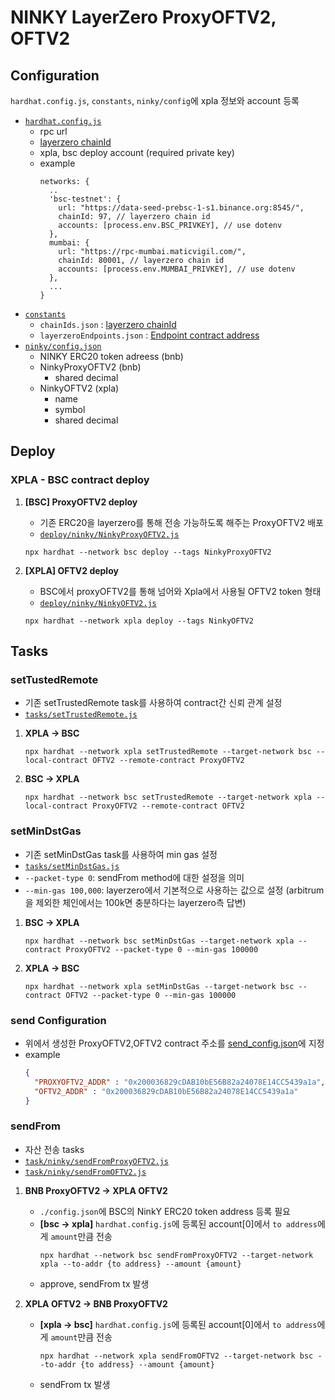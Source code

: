 # NINKY LayerZero ProxyOFTV2, OFTV2
## Configuration
`hardhat.config.js`, `constants`, `ninky/config`에 xpla 정보와 account 등록
- [`hardhat.config.js`](/hardhat.config.js)
  - rpc url
  - [layerzero chainId](https://layerzero.gitbook.io/docs/technical-reference/mainnet/supported-chain-ids)
  - xpla, bsc deploy account (required private key)
  - example
    ```
    networks: {
      ..
      'bsc-testnet': {
        url: "https://data-seed-prebsc-1-s1.binance.org:8545/",
        chainId: 97, // layerzero chain id
        accounts: [process.env.BSC_PRIVKEY], // use dotenv
      },
      mumbai: {
        url: "https://rpc-mumbai.maticvigil.com/",
        chainId: 80001, // layerzero chain id
        accounts: [process.env.MUMBAI_PRIVKEY], // use dotenv
      },
      ...
    }
    ```
- [`constants`](/constants)
  - `chainIds.json` : [layerzero chainId](https://layerzero.gitbook.io/docs/technical-reference/mainnet/supported-chain-ids)
  - `layerzeroEndpoints.json` : [Endpoint contract address](https://layerzero.gitbook.io/docs/technical-reference/mainnet/supported-chain-ids)
- [`ninky/config.json`](/ninky/config.json)
  - NINKY ERC20 token adreess (bnb)
  - NinkyProxyOFTV2 (bnb)
    - shared decimal
  - NinkyOFTV2 (xpla)
    - name
    - symbol
    - shared decimal
## Deploy
### XPLA - BSC contract deploy
1. **[BSC] ProxyOFTV2 deploy**
     - 기존 ERC20을 layerzero를 통해 전송 가능하도록 해주는 ProxyOFTV2 배포
     - [`deploy/ninky/NinkyProxyOFTV2.js`](/deploy/ninky/NinkyProxyOFTV2.js)
    ``` shell
    npx hardhat --network bsc deploy --tags NinkyProxyOFTV2
    ```

2. **[XPLA] OFTV2 deploy**
     - BSC에서 proxyOFTV2를 통해 넘어와 Xpla에서 사용될 OFTV2 token 형태
     - [`deploy/ninky/NinkyOFTV2.js`](/deploy/ninky/NinkyOFTV2.js)
    ``` shell
    npx hardhat --network xpla deploy --tags NinkyOFTV2
    ```
   
## Tasks
### setTustedRemote
- 기존 setTrustedRemote task를 사용하여 contract간 신뢰 관계 설정
- [`tasks/setTrustedRemote.js`](/tasks/setTrustedRemote.js)
1. **XPLA -> BSC**
    ``` shell
    npx hardhat --network xpla setTrustedRemote --target-network bsc --local-contract OFTV2 --remote-contract ProxyOFTV2
    ```
2. **BSC -> XPLA**
    ``` shell
    npx hardhat --network bsc setTrustedRemote --target-network xpla --local-contract ProxyOFTV2 --remote-contract OFTV2
    ```

### setMinDstGas
 - 기존 setMinDstGas task를 사용하여 min gas 설정
 - [`tasks/setMinDstGas.js`](/tasks/setMinDstGas.js)
 - `--packet-type 0`: sendFrom method에 대한 설정을 의미
 - `--min-gas 100,000`: layerzero에서 기본적으로 사용하는 값으로 설정 (arbitrum을 제외한 체인에서는 100k면 충분하다는 layerzero측 답변)
  
1. **BSC -> XPLA**
    ```shell
    npx hardhat --network bsc setMinDstGas --target-network xpla --contract ProxyOFTV2 --packet-type 0 --min-gas 100000
    ```

2. **XPLA -> BSC**
    ```shell
    npx hardhat --network xpla setMinDstGas --target-network bsc --contract OFTV2 --packet-type 0 --min-gas 100000
    ```

### send Configuration
- 위에서 생성한 ProxyOFTV2,OFTV2 contract 주소를 [send_config.json](/ninky/send_config.json)에 지정
- example
  ``` json
  {
    "PROXYOFTV2_ADDR" : "0x200036829cDAB10bE56B82a24078E14CC5439a1a",
    "OFTV2_ADDR" : "0x200036829cDAB10bE56B82a24078E14CC5439a1a"
  }
  ```

### sendFrom
- 자산 전송 tasks
- [`task/ninky/sendFromProxyOFTV2.js`](/task/ninky/sendFromProxyOFTV2.js)
- [`task/ninky/sendFromOFTV2.js`](/task/ninky/sendFromOFTV2.js)
1. **BNB ProxyOFTV2 -> XPLA OFTV2**
   - `./config.json`에 BSC의 NinkY ERC20 token address 등록 필요
   - **[bsc -> xpla]** `hardhat.config.js`에 등록된 account[0]에서 `to address`에게 `amount`만큼 전송
        ``` shell
        npx hardhat --network bsc sendFromProxyOFTV2 --target-network xpla --to-addr {to address} --amount {amount}
        ```
   - approve, sendFrom tx 발생

2. **XPLA OFTV2 -> BNB ProxyOFTV2**
   - **[xpla -> bsc]** `hardhat.config.js`에 등록된 account[0]에서 `to address`에게 `amount`만큼 전송
        ``` shell
        npx hardhat --network xpla sendFromOFTV2 --target-network bsc --to-addr {to address} --amount {amount}
        ```
   - sendFrom tx 발생
